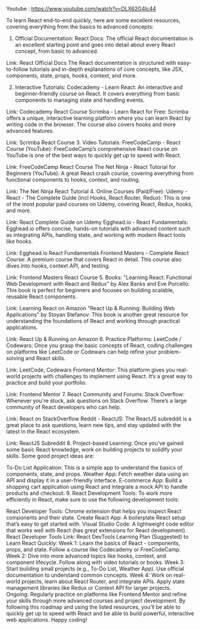 Youtube : https://www.youtube.com/watch?v=DLX62G4lc44


To learn React end-to-end quickly, here are some excellent resources, covering everything from the basics to advanced concepts:

1. Official Documentation:
React Docs: The official React documentation is an excellent starting point and goes into detail about every React concept, from basic to advanced.

Link: React Official Docs
The React documentation is structured with easy-to-follow tutorials and in-depth explanations of core concepts, like JSX, components, state, props, hooks, context, and more.

2. Interactive Tutorials:
Codecademy - Learn React: An interactive and beginner-friendly course on React. It covers everything from basic components to managing state and handling events.

Link: Codecademy React Course
Scrimba - Learn React for Free: Scrimba offers a unique, interactive learning platform where you can learn React by writing code in the browser. The course also covers hooks and more advanced features.

Link: Scrimba React Course
3. Video Tutorials:
FreeCodeCamp - React Course (YouTube): FreeCodeCamp’s comprehensive React course on YouTube is one of the best ways to quickly get up to speed with React.

Link: FreeCodeCamp React Course
The Net Ninja - React Tutorial for Beginners (YouTube): A great React crash course, covering everything from functional components to hooks, context, and routing.

Link: The Net Ninja React Tutorial
4. Online Courses (Paid/Free):
Udemy - React - The Complete Guide (incl Hooks, React Router, Redux): This is one of the most popular paid courses on Udemy, covering React, Redux, hooks, and more.

Link: React Complete Guide on Udemy
Egghead.io - React Fundamentals: Egghead.io offers concise, hands-on tutorials with advanced content such as integrating APIs, handling state, and working with modern React tools like hooks.

Link: Egghead.io React Fundamentals
Frontend Masters - Complete React Course: A premium course that covers React in detail. This course also dives into hooks, context API, and testing.

Link: Frontend Masters React Course
5. Books:
"Learning React: Functional Web Development with React and Redux" by Alex Banks and Eve Porcello: This book is perfect for beginners and focuses on building scalable, reusable React components.

Link: Learning React on Amazon
"React Up & Running: Building Web Applications" by Stoyan Stefanov: This book is another great resource for understanding the foundations of React and working through practical applications.

Link: React Up & Running on Amazon
6. Practice Platforms:
LeetCode / Codewars: Once you grasp the basic concepts of React, coding challenges on platforms like LeetCode or Codewars can help refine your problem-solving and React skills.

Link: LeetCode, Codewars
Frontend Mentor: This platform gives you real-world projects with challenges to implement using React. It’s a great way to practice and build your portfolio.

Link: Frontend Mentor
7. React Community and Forums:
Stack Overflow: Whenever you're stuck, ask questions on Stack Overflow. There’s a large community of React developers who can help.

Link: React on StackOverflow
Reddit - ReactJS: The ReactJS subreddit is a great place to ask questions, learn new tips, and stay updated with the latest in the React ecosystem.

Link: ReactJS Subreddit
8. Project-based Learning:
Once you’ve gained some basic React knowledge, work on building projects to solidify your skills. Some good project ideas are:

To-Do List Application: This is a simple app to understand the basics of components, state, and props.
Weather App: Fetch weather data using an API and display it in a user-friendly interface.
E-commerce App: Build a shopping cart application using React and integrate a mock API to handle products and checkout.
9. React Development Tools:
To work more efficiently in React, make sure to use the following development tools:

React Developer Tools: Chrome extension that helps you inspect React components and their state.
Create React App: A boilerplate React setup that’s easy to get started with.
Visual Studio Code: A lightweight code editor that works well with React (has great extensions for React development).
React Developer Tools Link: React DevTools
Learning Plan (Suggested) to Learn React Quickly:
Week 1: Learn the basics of React - components, props, and state. Follow a course like Codecademy or FreeCodeCamp.
Week 2: Dive into more advanced topics like hooks, context, and component lifecycle. Follow along with video tutorials or books.
Week 3: Start building small projects (e.g., To-Do List, Weather App). Use official documentation to understand common concepts.
Week 4: Work on real-world projects, learn about React Router, and integrate APIs. Apply state management libraries like Redux or Context API for larger projects.
Ongoing: Regularly practice on platforms like Frontend Mentor and refine your skills through more advanced courses and project development.
By following this roadmap and using the listed resources, you'll be able to quickly get up to speed with React and be able to build powerful, interactive web applications. Happy coding!
